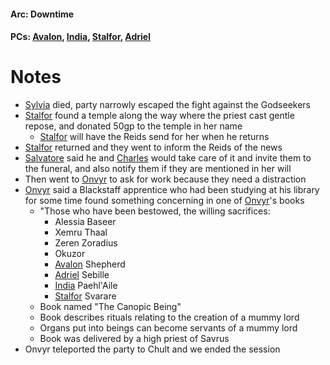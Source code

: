 #### Arc: Downtime
#### PCs: [Avalon](PCs/Current/Avalon.md), [India](PCs/Current/India.md), [Stalfor](PCs/Current/Stalfor.md), [Adriel](Adriel.md)

# Notes
- [Sylvia](Sylvia.md) died, party narrowly escaped the fight against the Godseekers
- [Stalfor](PCs/Current/Stalfor.md) found a temple along the way where the priest cast gentle repose, and donated 50gp to the temple in her name
	- [Stalfor](PCs/Current/Stalfor.md) will have the Reids send for her when he returns
- [Stalfor](PCs/Current/Stalfor.md) returned and they went to inform the Reids of the news
- [Salvatore](NPCs/Living/Salvatore.md) said he and [Charles](NPCs/Living/Charles.md) would take care of it and invite them to the funeral, and also notify them if they are mentioned in her will
- Then went to [Onvyr](NPCs/Living/Onvyr.md) to ask for work because they need a distraction
- [Onvyr](NPCs/Living/Onvyr.md) said a Blackstaff apprentice who had been studying at his library for some time found something concerning in one of [Onvyr](NPCs/Living/Onvyr.md)'s books
	- "Those who have been bestowed, the willing sacrifices:
		- Alessia Baseer
		- Xemru Thaal
		- Zeren Zoradius
		- Okuzor
		- [Avalon](PCs/Current/Avalon.md) Shepherd
		- [Adriel](Adriel.md) Sebille
		- [India](PCs/Current/India.md) Paehl'Aile
		- [Stalfor](PCs/Current/Stalfor.md) Svarare
	- Book named "The Canopic Being"
	- Book describes rituals relating to the creation of a mummy lord
	- Organs put into beings can become servants of a mummy lord
	- Book was delivered by a high priest of Savrus
- Onvyr teleported the party to Chult and we ended the session